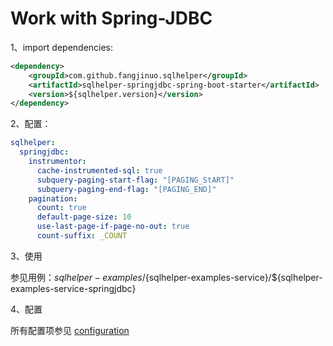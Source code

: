 # Work with Spring-JDBC

1、import dependencies:
```xml
<dependency>
    <groupId>com.github.fangjinuo.sqlhelper</groupId>
    <artifactId>sqlhelper-springjdbc-spring-boot-starter</artifactId>
    <version>${sqlhelper.version}</version>
</dependency>
```

2、配置：

```yaml
sqlhelper:
  springjdbc:
    instrumentor:
      cache-instrumented-sql: true
      subquery-paging-start-flag: "[PAGING_StART]"
      subquery-paging-end-flag: "[PAGING_END]"
    pagination:
      count: true
      default-page-size: 10
      use-last-page-if-page-no-out: true
      count-suffix: _COUNT
```


3、使用

参见用例：${sqlhelper-examples}/${sqlhelper-examples-service}/${sqlhelper-examples-service-springjdbc}


4、配置

所有配置项参见 [configuration](../configuration.md)
